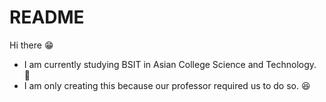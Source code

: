 # README
Hi there 😁
- I am currently studying BSIT in Asian College Science and Technology. 🙂
- I am only creating this because our professor required us to do so. 😆
